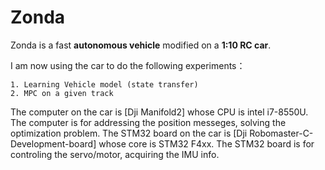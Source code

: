 # Zonda

Zonda is a fast **autonomous vehicle** modified on a **1:10 RC car**. 



I am now using the car to do the following experiments：

 	1. Learning Vehicle model (state transfer) 
 	2. MPC on a given track

The computer on the car is [Dji Manifold2] whose CPU is intel i7-8550U. The computer is for addressing the position messeges, solving the optimization problem.
The STM32 board on the car is [Dji Robomaster-C-Development-board] whose core is STM32 F4xx. The STM32 board is for controling the servo/motor, acquiring the IMU info.


